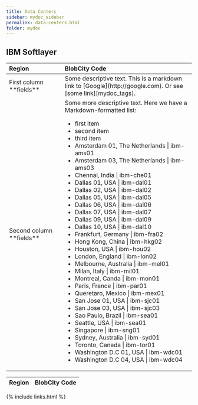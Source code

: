 ```yaml
---
title: Data Centers
sidebar: mydoc_sidebar
permalink: data-centers.html
folder: mydoc
---
```


## IBM Softlayer

<table>
<colgroup>
<col width="30%" />
<col width="70%" />
</colgroup>
<thead>
<tr class="header">
<th align="left">Region</th>
<th align="left">BlobCity Code</th>
</tr>
</thead>
<tbody>
<tr>
<td align="left" markdown="1">First column **fields**</td>
<td align="left" markdown="1">Some descriptive text. This is a markdown link to [Google](http://google.com). Or see [some link][mydoc_tags].</td>
</tr>
<tr>
<td align="left" markdown="1">Second column **fields**</td>
<td align="left" markdown="1">Some more descriptive text. Here we have a Markdown-formatted list:

* first item
* second item
* third item
* Amsterdam 01, The Netherlands  | ibm-ams01 
* Amsterdam 03, The Netherlands  | ibm-ams03 
* Chennai, India  | ibm-che01 
* Dallas 01, USA  | ibm-dal01 
* Dallas 02, USA  | ibm-dal02 
* Dallas 05, USA  | ibm-dal05 
* Dallas 06, USA  | ibm-dal06 
* Dallas 07, USA  | ibm-dal07 
* Dallas 09, USA  | ibm-dal09 
* Dallas 10, USA  | ibm-dal10 
* Frankfurt, Germany  | ibm-fra02 
* Hong Kong, China  | ibm-hkg02 
* Houston, USA  | ibm-hou02 
* London, England  | ibm-lon02 
* Melbourne, Australia  | ibm-mel01 
* Milan, Italy  | ibm-mil01 
* Montreal, Canda  | ibm-mon01 
* Paris, France  | ibm-par01 
* Queretaro, Mexico  | ibm-mex01 
* San Jose 01, USA  | ibm-sjc01 
* San Jose 03, USA  | ibm-sjc03 
* Sao Paulo, Brazil  | ibm-sea01 
* Seattle, USA  | ibm-sea01 
* Singapore  | ibm-sng01 
* Sydney, Australia  | ibm-syd01 
* Toronto, Canada  | ibm-tor01 
* Washington D.C 01, USA  | ibm-wdc01 
* Washington D.C 04, USA  | ibm-wdc04  
</td>
</tr>
</tbody>
</table>

Region | BlobCity Code
--------|-----------|


{% include links.html %}
